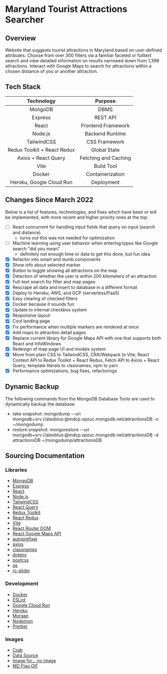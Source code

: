 # Maryland Tourist Attractions Searcher

## Overview

Website that suggests tourist attractions in Maryland based on user-defined attributes. Choose from over 300 filters via a familiar faceted or fulltext search and view detailed information on results narrowed down from 1,399 attractions. Interact with Google Maps to search for attractions within a chosen distance of you or another attraction.

## Tech Stack

|         Technology          |       Purpose        |
| :-------------------------: | :------------------: |
|           MongoDB           |         DBMS         |
|           Express           |       REST API       |
|            React            |  Frontend Framework  |
|           Node.js           |   Backend Runtime    |
|         TailwindCSS         |    CSS Framework     |
| Redux Toolkit + React Redux |     Global State     |
|     Axios + React Query     | Fetching and Caching |
|            Vite             |      Build Tool      |
|           Docker            |   Containerization   |
|  Heroku, Google Cloud Run   |      Deployment      |

## Changes Since March 2022

Below is a list of features, technologies, and fixes which have been or will be implemented, with more recent and higher priority ones at the top:

- [ ] React concurrent for handling input fields that query on input (search and distance)
  - turns out this was not needed for optimization
- [ ] Machine learning using user behavior when entering typos like Google search "did you mean"
  - definitely not enough time or data to get this done, but fun idea
- [x] Refactor into smart and dumb components
- [x] Show info about selected marker
- [x] Button to toggle showing all attractions on the map
- [x] Detection of whether the user is within 200 kilometers of an attraction
- [x] Full-text search for filter and map pages
- [x] Rescrape all data and insert to database in a different format
- [x] Deploy to Heroku, AWS, and GCP (serverless/PaaS)
- [x] Easy clearing of checked filters
- [x] Docker because it sounds fun
- [x] Update to internal checkbox system
- [x] Responsive layout
- [x] Cool landing page
- [x] Fix performance when multiple markers are rendered at once
- [x] Add maps to attraction detail pages
- [x] Replace current library for Google Maps API with one that supports both React and InfoWindows
- [x] Redesign of map page UI and modals system
- [x] Move from plain CSS to TailwindCSS, CRA/Webpack to Vite, React Context API to Redux Toolkit + React Redux, Fetch API to Axios + React Query, template literals to classnames, npm to yarn
- [x] Performance optimizations, bug fixes, refactorings

## Dynamic Backup

The following commands from the MongoDB Database Tools are used to dynamically backup the database:

- take snapshot: mongodump --uri mongodb+srv://alexbluo:@mdcp.opzuc.mongodb.net/attractionsDB -o ~/mongodump
- restore snapshot: mongorestore --uri mongodb+srv://alexbluo:@mdcp.opzuc.mongodb.net/attractionsDB -d attractionsDB ~/mongodump/attractionsDB

## Sourcing Documentation

### Libraries

- [MongoDB](https://www.mongodb.com/docs/)
- [Express](https://expressjs.com/en/starter/installing.html)
- [React](https://reactjs.org/docs/getting-started.html)
- [Node.js](https://nodejs.org/en/docs/)
- [TailwindCSS](https://tailwindcss.com/docs/installation)
- [React Query](https://react-query.tanstack.com/overview)
- [Redux Toolkit](https://redux-toolkit.js.org/introduction/getting-started)
- [React Redux](https://react-redux.js.org/introduction/getting-started)
- [Vite](https://vitejs.dev/guide/)
- [React Router DOM](https://reactrouter.com/docs/en/v6)
- [React Google Maps API](https://react-google-maps-api-docs.netlify.app/)
- [autoprefixer](https://github.com/postcss/autoprefixer)
- [axios](https://axios-http.com/docs/intro)
- [classnames](https://github.com/JedWatson/classnames)
- [dotenv](https://github.com/motdotla/dotenv)
- [postcss](https://github.com/postcss/postcss)
- [qs](https://github.com/ljharb/qs)
- [rc-slider](https://github.com/schrodinger/rc-slider)

### Development

- [Docker](https://docs.docker.com/)
- [ESLint](https://eslint.org/docs/user-guide/configuring/)
- [Google Cloud Run](https://cloud.google.com/run/docs)
- [Heroku](https://devcenter.heroku.com/categories/reference)
- [Morgan](https://github.com/expressjs/morgan)
- [Nodemon](https://github.com/remy/nodemon#nodemon)
- [Prettier](https://prettier.io/docs/en/index.html)

### Images

- [Crab](https://www.google.com/url?sa=i&url=https%3A%2F%2Fwww.seekpng.com%2Fipng%2Fu2q8w7q8o0y3a9w7_seafood-graphic-royalty-free-sad-huge-sad-crab%2F&psig=AOvVaw2jx0wHz9fOfhmNjyJzsKxc&ust=1651669215591000&source=images&cd=vfe&ved=0CAwQjRxqFwoTCJjBjbmxw_cCFQAAAAAdAAAAABAD)
- [Data Source](https://www.visitmaryland.org/things-to-do/attractions)
- [Image for... no image](https://depositphotos.com/vector-images/no-image-available.html)
- [MD Flag GIF](https://giphy.com/gifs/flag-state-baltimore-l0MrFpI94esUsTbIA)
